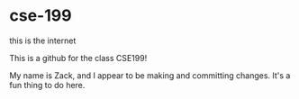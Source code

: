 # cse-199
this is the internet

This is a github for the class CSE199!

My name is Zack, and I appear to be making and committing changes.
It's a fun thing to do here.
